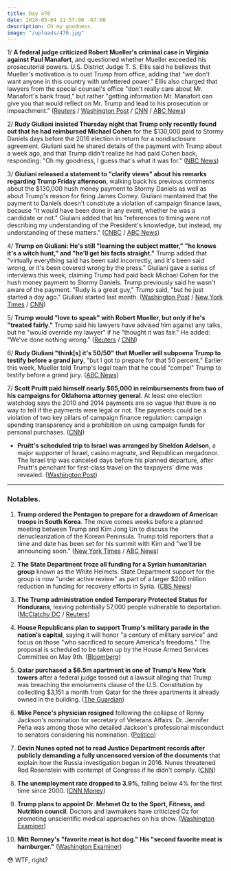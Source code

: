 ```yaml
---
title: Day 470
date: 2018-05-04 11:57:00 -07:00
description: Oh my goodness.
image: "/uploads/470.jpg"
---
```


1/ **A federal judge criticized Robert Mueller's criminal case in Virginia against Paul Manafort**, and questioned whether Mueller exceeded his prosecutorial powers. U.S. District Judge T. S. Ellis said he believes that Mueller's motivation is to oust Trump from office, adding that "we don't want anyone in this country with unfettered power." Ellis also charged that lawyers from the special counsel's office "don't really care about Mr. Manafort's bank fraud," but rather "getting information Mr. Manafort can give you that would reflect on Mr. Trump and lead to his prosecution or impeachment." ([Reuters](https://www.reuters.com/article/us-usa-trump-russia-manafort/u-s-judge-questions-special-counsels-powers-in-manafort-case-idUSKBN1I51WE) / [Washington Post](https://www.washingtonpost.com/local/public-safety/manafort-to-appear-in-virginia-court-in-bid-to-have-fraud-charges-dismissed/2018/05/03/c3b0acb0-4ca2-11e8-b725-92c89fe3ca4c_story.html) / [CNN](https://www.cnn.com/2018/05/04/politics/paul-manafort-hearing/index.html) / [ABC News](https://abcnews.go.com/Politics/judge-manafort-case-dont-unfettered-power/story?id=54936735))

2/ **Rudy Giuliani insisted Thursday night that Trump only recently found out that he had reimbursed Michael Cohen** for the $130,000 paid to Stormy Daniels days before the 2016 election in return for a nondisclosure agreement. Giuliani said he shared details of the payment with Trump about a week ago, and that Trump didn't realize he had paid Cohen back, responding: "Oh my goodness, I guess that's what it was for." ([NBC News](https://www.nbcnews.com/politics/donald-trump/giuliani-insists-trump-wasn-t-aware-stormy-daniels-reimbursement-until-n871291))

3/ **Giuliani released a statement to "clarify views" about his remarks regarding Trump Friday afternoon**, walking back his previous comments about the $130,000 hush money payment to Stormy Daniels as well as about Trump's reason for firing James Comey. Giuliani maintained that the payment to Daniels doesn't constitute a violation of campaign finance laws, because "it would have been done in any event, whether he was a candidate or not." Giuliani added that his "references to timing were not describing my understanding of the President's knowledge, but instead, my understanding of these matters." ([CNBC](https://www.cnbc.com/2018/05/04/rudy-giuliani-walks-back-statements-about-porn-star-hush-money-comey-firing.html) / [ABC News](https://www.cbsnews.com/news/rudy-giuliani-releases-statement-to-clarify-his-remarks-on-trump-today-2018-05-04/))

4/ **Trump on Giuliani: He's still "learning the subject matter," "he knows it's a witch hunt," and "he'll get his facts straight."** Trump added that "virtually everything said has been said incorrectly, and it's been said wrong, or it's been covered wrong by the press." Giuliani gave a series of interviews this week, claiming Trump had paid back Michael Cohen for the hush money payment to Stormy Daniels. Trump previously said he wasn't aware of the payment. "Rudy is a great guy," Trump said, "but he just started a day ago." Giuliani started last month. ([Washington Post](https://www.washingtonpost.com/politics/trump-says-hed-love-to-testify-in-russia-probe-if-treated-fairly/2018/05/04/e2915b48-4fa4-11e8-84a0-458a1aa9ac0a_story.html) / [New York Times](https://www.nytimes.com/2018/05/04/us/politics/trump-giuliani-stormy-daniels.html) / [CNN](https://www.cnn.com/2018/05/04/politics/trump-giuliani-facts/index.html))

5/ **Trump would "love to speak" with Robert Mueller, but only if he's "treated fairly."** Trump said his lawyers have advised him against any talks, but he "would override my lawyer" if he "thought it was fair." He added: "We've done nothing wrong." ([Reuters](https://www.reuters.com/article/us-usa-trump-russia/trump-says-lawyers-have-advised-him-against-mueller-talks-idUSKBN1I51S6) / [CNN](https://www.cnn.com/2018/05/04/politics/trump-mueller-interview-russia/index.html))

6/ **Rudy Giuliani "think\[s\] it's 50/50" that Mueller will subpoena Trump to testify before a grand jury**, "but I got to prepare for that 50 percent." Earlier this week, Mueller told Trump's legal team that he could "compel" Trump to testify before a grand jury. ([ABC News](https://abcnews.go.com/Politics/giuliani-believes-5050-chance-mueller-subpoenas-president-trump/story?id=54923079))

7/ **Scott Pruitt paid himself nearly $65,000 in reimbursements from two of his campaigns for Oklahoma attorney general**. At least one election watchdog says the 2010 and 2014 payments are so vague that there is no way to tell if the payments were legal or not. The payments could be a violation of two key pillars of campaign finance regulation: campaign spending transparency and a prohibition on using campaign funds for personal purchases. ([CNN](https://www.cnn.com/2018/05/03/politics/epa-scott-pruitt-campaign-reimbursements/index.html))

* **Pruitt's scheduled trip to Israel was arranged by Sheldon Adelson**, a major supporter of Israel, casino magnate, and Republican megadonor. The Israel trip was canceled days before his planned departure, after Pruitt's penchant for first-class travel on the taxpayers' dime was revealed. ([Washington Post](https://www.washingtonpost.com/national/health-science/influential-outsiders-have-played-a-key-role-in-scott-pruitts-foreign-travel/2018/05/03/db28fc6a-4ede-11e8-af46-b1d6dc0d9bfe_story.html))

---

### Notables.

 1. **Trump ordered the Pentagon to prepare for a drawdown of American troops in South Korea**. The move comes weeks before a planned meeting between Trump and Kim Jong Un to discuss the denuclearization of the Korean Peninsula. Trump told reporters that a time and date has been set for his summit with Kim and "we'll be announcing soon." ([New York Times](https://www.nytimes.com/2018/05/03/world/asia/trump-troops-south-korea.html) / [ABC News](https://abcnews.go.com/Politics/trump-date-location-set-meeting-kim-jong/story?id=54935670))

 2. **The State Department froze all funding for a Syrian humanitarian group** known as the White Helmets. State Department support for the group is now "under active review" as part of a larger $200 million reduction in funding for recovery efforts in Syria. ([CBS News](https://www.cbsnews.com/news/u-s-freezes-funding-for-syrias-white-helmets/))

 3. **The Trump administration ended Temporary Protected Status for Hondurans**, leaving potentially 57,000 people vulnerable to deportation. ([McClatchy DC](http://www.mcclatchydc.com/news/politics-government/article210452539.html) / [Reuters](https://www.reuters.com/article/us-usa-immigration-honduras/trump-administration-moves-to-expel-some-57000-hondurans-reports-idUSKBN1I52DW))

 4. **House Republicans plan to support Trump's military parade in the nation's capital**, saying it will honor "a century of military service" and focus on those "who sacrificed to secure America's freedoms." The proposal is scheduled to be taken up by the House Armed Services Committee on May 9th. ([Bloomberg](https://www.bloomberg.com/news/articles/2018-05-04/trump-s-military-parade-would-be-endorsed-under-republican-bill))

 5. **Qatar purchased a $6.5m apartment in one of Trump's New York towers** after a federal judge tossed out a lawsuit alleging that Trump was breaching the emoluments clause of the U.S. Constitution by collecting $3,151 a month from Qatar for the three apartments it already owned in the building. ([The Guardian](https://www.theguardian.com/us-news/2018/may/04/trump-qatar-buys-apartment-new-york-tower))

 6. **Mike Pence's physician resigned** following the collapse of Ronny Jackson's nomination for secretary of Veterans Affairs. Dr. Jennifer Peña was among those who detailed Jackson's professional misconduct to senators considering his nomination. ([Politico](https://www.politico.com/story/2018/05/04/pence-doctor-resigns-after-jackson-debacle-569004))

 7. **Devin Nunes opted not to read Justice Department records after publicly demanding a fully uncensored version of the documents** that explain how the Russia investigation began in 2016. Nunes threatened Rod Rosenstein with contempt of Congress if he didn't comply. ([CNN](https://www.cnn.com/2018/05/04/politics/devin-nunes-electronic-communication/index.html))

 8. **The unemployment rate dropped to 3.9%**, falling below 4% for the first time since 2000. ([CNN Money](http://money.cnn.com/2018/05/04/news/economy/april-jobs-report/index.html))

 9. **Trump plans to appoint Dr. Mehmet Oz to the Sport, Fitness, and Nutrition council**. Doctors and lawmakers have criticized Oz for promoting unscientific medical approaches on his show. ([Washington Examiner](https://www.washingtonexaminer.com/policy/healthcare/trump-appoints-dr-oz-to-fitness-and-nutrition-council))

10. **Mitt Romney's "favorite meat is hot dog." His "second favorite meat is hamburger."** ([Washington Examiner](https://www.washingtonexaminer.com/news/campaigns/mitt-romney-insurgent-and-insider))

😳 WTF, right?